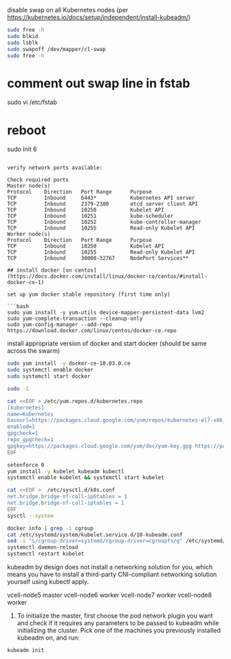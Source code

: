 disable swap on all Kubernetes nodes (per https://kubernetes.io/docs/setup/independent/install-kubeadm/)

```bash
sudo free -h
sudo blkid
sudo lsblk
sudo swapoff /dev/mapper/cl-swap
sudo free -h
```

# comment out swap line in fstab
sudo vi /etc/fstab

# reboot
sudo init 6
```

verify network ports available:

Check required ports
Master node(s)
Protocol	Direction	Port Range		Purpose
TCP			Inbound		6443*			Kubernetes API server
TCP			Inbound		2379-2380		etcd server client API
TCP			Inbound		10250			Kubelet API
TCP			Inbound		10251			kube-scheduler
TCP			Inbound		10252			kube-controller-manager
TCP			Inbound		10255			Read-only Kubelet API
Worker node(s)
Protocol	Direction	Port Range		Purpose
TCP			Inbound		10250			Kubelet API
TCP			Inbound		10255			Read-only Kubelet API
TCP			Inbound		30000-32767		NodePort Services**

## install docker [on centos](https://docs.docker.com/install/linux/docker-ce/centos/#install-docker-ce-1)

set up yum docker stable repository (first time only)

```bash
sudo yum install -y yum-utils device-mapper-persistent-data lvm2
sudo yum-complete-transaction --cleanup-only
sudo yum-config-manager --add-repo https://download.docker.com/linux/centos/docker-ce.repo
```

install appropriate version of docker and start docker (should be same across the swarm)

```bash
sudo yum install -y docker-ce-18.03.0.ce
sudo systemctl enable docker
sudo systemctl start docker
```

```bash
sudo -i
```


```bash
cat <<EOF > /etc/yum.repos.d/kubernetes.repo
[kubernetes]
name=Kubernetes
baseurl=https://packages.cloud.google.com/yum/repos/kubernetes-el7-x86_64
enabled=1
gpgcheck=1
repo_gpgcheck=1
gpgkey=https://packages.cloud.google.com/yum/doc/yum-key.gpg https://packages.cloud.google.com/yum/doc/rpm-package-key.gpg
EOF
```

```bash
setenforce 0
yum install -y kubelet kubeadm kubectl
systemctl enable kubelet && systemctl start kubelet
```


```bash
cat <<EOF >  /etc/sysctl.d/k8s.conf
net.bridge.bridge-nf-call-ip6tables = 1
net.bridge.bridge-nf-call-iptables = 1
EOF
sysctl --system
```


```bash
docker info | grep -i cgroup
cat /etc/systemd/system/kubelet.service.d/10-kubeadm.conf
sed -i "s/cgroup-driver=systemd/cgroup-driver=cgroupfs/g" /etc/systemd/system/kubelet.service.d/10-kubeadm.conf
systemctl daemon-reload
systemctl restart kubelet
```

kubeadm by design does not install a networking solution for you, which means you have to install a third-party CNI-compliant networking solution yourself using kubectl apply.

vcell-node5		master
vcell-node6		worker
vcell-node7		worker
vcell-node8		worker

1) To initialize the master, first choose the pod network plugin you want and check if it requires any parameters to be passed to kubeadm while initializing the cluster. Pick one of the machines you previously installed kubeadm on, and run:

```bash
kubeadm init
```
